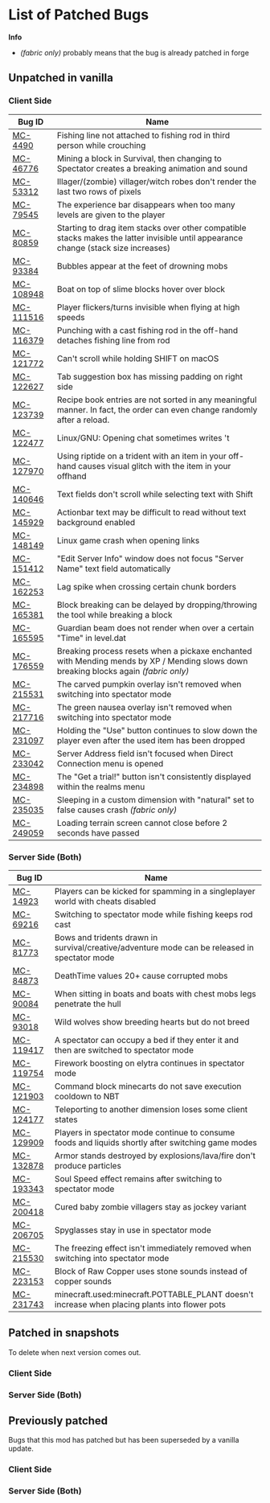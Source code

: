 # List of Patched Bugs
**Info**
- *(fabric only)* probably means that the bug is already patched in forge
## Unpatched in vanilla
### Client Side
| Bug ID                                                | Name                                                                                                                                 |
|-------------------------------------------------------|--------------------------------------------------------------------------------------------------------------------------------------|
| [MC-4490](https://bugs.mojang.com/browse/MC-4490)     | Fishing line not attached to fishing rod in third person while crouching                                                             |
| [MC-46776](https://bugs.mojang.com/browse/MC-46766)   | Mining a block in Survival, then changing to Spectator creates a breaking animation and sound                                        |
| [MC-53312](https://bugs.mojang.com/browse/MC-53312)   | Illager/(zombie) villager/witch robes don't render the last two rows of pixels                                                       |
| [MC-79545](https://bugs.mojang.com/browse/MC-79545)   | The experience bar disappears when too many levels are given to the player                                                           |
| [MC-80859](https://bugs.mojang.com/browse/MC-80859)   | Starting to drag item stacks over other compatible stacks makes the latter invisible until appearance change (stack size increases)  |
| [MC-93384](https://bugs.mojang.com/browse/MC-93384)   | Bubbles appear at the feet of drowning mobs                                                                                          |
| [MC-108948](https://bugs.mojang.com/browse/MC-108948) | Boat on top of slime blocks hover over block                                                                                         |
| [MC-111516](https://bugs.mojang.com/browse/MC-111516) | Player flickers/turns invisible when flying at high speeds                                                                           |
| [MC-116379](https://bugs.mojang.com/browse/MC-116379) | Punching with a cast fishing rod in the off-hand detaches fishing line from rod                                                      |
| [MC-121772](https://bugs.mojang.com/browse/MC-121772) | Can't scroll while holding SHIFT on macOS                                                                                            |
| [MC-122627](https://bugs.mojang.com/browse/MC-122627) | Tab suggestion box has missing padding on right side                                                                                 |
| [MC-123739](https://bugs.mojang.com/browse/MC-123739) | Recipe book entries are not sorted in any meaningful manner. In fact, the order can even change randomly after a reload.             |
| [MC-122477](https://bugs.mojang.com/browse/MC-122477) | Linux/GNU: Opening chat sometimes writes 't                                                                                          |
| [MC-127970](https://bugs.mojang.com/browse/MC-127970) | Using riptide on a trident with an item in your off-hand causes visual glitch with the item in your offhand                          |
| [MC-140646](https://bugs.mojang.com/browse/MC-140646) | Text fields don't scroll while selecting text with Shift                                                                             |
| [MC-145929](https://bugs.mojang.com/browse/MC-145929) | Actionbar text may be difficult to read without text background enabled                                                              |
| [MC-148149](https://bugs.mojang.com/browse/MC-148149) | Linux game crash when opening links                                                                                                  |
| [MC-151412](https://bugs.mojang.com/browse/MC-151412) | "Edit Server Info" window does not focus "Server Name" text field automatically                                                      |
| [MC-162253](https://bugs.mojang.com/browse/MC-162253) | Lag spike when crossing certain chunk borders                                                                                        |
| [MC-165381](https://bugs.mojang.com/browse/MC-165381) | Block breaking can be delayed by dropping/throwing the tool while breaking a block                                                   |
| [MC-165595](https://bugs.mojang.com/browse/MC-165595) | Guardian beam does not render when over a certain "Time" in level.dat                                                                |
| [MC-176559](https://bugs.mojang.com/browse/MC-176559) | Breaking process resets when a pickaxe enchanted with Mending mends by XP / Mending slows down breaking blocks again *(fabric only)* |
| [MC-215531](https://bugs.mojang.com/browse/MC-215531) | The carved pumpkin overlay isn't removed when switching into spectator mode                                                          |
| [MC-217716](https://bugs.mojang.com/browse/MC-217716) | The green nausea overlay isn't removed when switching into spectator mode                                                            |
| [MC-231097](https://bugs.mojang.com/browse/MC-231097) | Holding the "Use" button continues to slow down the player even after the used item has been dropped                                 |
| [MC-233042](https://bugs.mojang.com/browse/MC-233042) | Server Address field isn't focused when Direct Connection menu is opened                                                             |
| [MC-234898](https://bugs.mojang.com/browse/MC-234898) | The "Get a trial!" button isn't consistently displayed within the realms menu                                                        |
| [MC-235035](https://bugs.mojang.com/browse/MC-235035) | Sleeping in a custom dimension with "natural" set to false causes crash *(fabric only)*                                              |
| [MC-249059](https://bugs.mojang.com/browse/MC-249059) | Loading terrain screen cannot close before 2 seconds have passed                                                                     |

### Server Side (Both)
| Bug ID                                                | Name                                                                                               |
|-------------------------------------------------------|----------------------------------------------------------------------------------------------------|
| [MC-14923](https://bugs.mojang.com/browse/MC-14923)   | Players can be kicked for spamming in a singleplayer world with cheats disabled                    |
| [MC-69216](https://bugs.mojang.com/browse/MC-69216)   | Switching to spectator mode while fishing keeps rod cast                                           |
| [MC-81773](https://bugs.mojang.com/browse/MC-81773)   | Bows and tridents drawn in survival/creative/adventure mode can be released in spectator mode      |
| [MC-84873](https://bugs.mojang.com/browse/MC-84873)   | DeathTime values 20+ cause corrupted mobs                                                          |
| [MC-90084](https://bugs.mojang.com/browse/MC-90084)   | When sitting in boats and boats with chest mobs legs penetrate the hull                            |
| [MC-93018](https://bugs.mojang.com/browse/MC-93018)   | Wild wolves show breeding hearts but do not breed                                                  |
| [MC-119417](https://bugs.mojang.com/browse/MC-119417) | A spectator can occupy a bed if they enter it and then are switched to spectator mode              |
| [MC-119754](https://bugs.mojang.com/browse/MC-119754) | Firework boosting on elytra continues in spectator mode                                            |
| [MC-121903](https://bugs.mojang.com/browse/MC-121903) | Command block minecarts do not save execution cooldown to NBT                                      |
| [MC-124177](https://bugs.mojang.com/browse/MC-124177) | Teleporting to another dimension loses some client states                                          |
| [MC-129909](https://bugs.mojang.com/browse/MC-129909) | Players in spectator mode continue to consume foods and liquids shortly after switching game modes |
| [MC-132878](https://bugs.mojang.com/browse/MC-132878) | Armor stands destroyed by explosions/lava/fire don't produce particles                             |
| [MC-193343](https://bugs.mojang.com/browse/MC-193343) | Soul Speed effect remains after switching to spectator mode                                        |
| [MC-200418](https://bugs.mojang.com/browse/MC-200418) | Cured baby zombie villagers stay as jockey variant                                                 |
| [MC-206705](https://bugs.mojang.com/browse/MC-206705) | Spyglasses stay in use in spectator mode                                                           |
| [MC-215530](https://bugs.mojang.com/browse/MC-215530) | The freezing effect isn't immediately removed when switching into spectator mode                   |
| [MC-223153](https://bugs.mojang.com/browse/MC-223153) | Block of Raw Copper uses stone sounds instead of copper sounds                                     |
| [MC-231743](https://bugs.mojang.com/browse/MC-231743) | minecraft.used:minecraft.POTTABLE_PLANT doesn't increase when placing plants into flower pots      |

## Patched in snapshots
To delete when next version comes out.
### Client Side
### Server Side (Both)

## Previously patched
Bugs that this mod has patched but has been superseded by a vanilla update.
### Client Side
### Server Side (Both)
